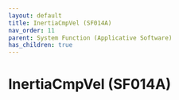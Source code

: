 ```yaml
---
layout: default
title: InertiaCmpVel (SF014A)
nav_order: 11
parent: System Function (Applicative Software)
has_children: true
---
```

# InertiaCmpVel (SF014A)
